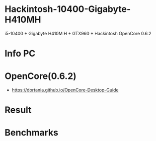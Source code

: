 # Hackintosh-10400-Gigabyte-H410MH
i5-10400 + Gigabyte H410M H + GTX960 + Hackintosh OpenCore 0.6.2

# Info PC



# OpenCore(0.6.2)

- https://dortania.github.io/OpenCore-Desktop-Guide

# Result



# Benchmarks

